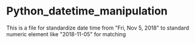 # Python_datetime_manipulation
This is a file for standardize date time from "Fri, Nov 5, 2018" to standard numeric element like "2018-11-05" for matching
